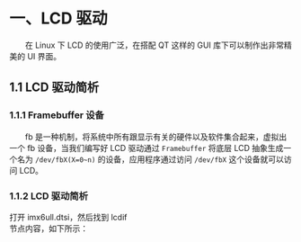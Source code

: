 # 一、LCD 驱动
&emsp;&emsp;在 Linux 下 LCD 的使用广泛，在搭配 QT 这样的 GUI 库下可以制作出非常精美的 UI 界面。
## 1.1 LCD 驱动简析
### 1.1.1 Framebuffer 设备
&emsp;&emsp;fb 是一种机制，将系统中所有跟显示有关的硬件以及软件集合起来，虚拟出一个 fb 设备，当我们编写好 LCD 驱动通过 `Framebuffer` 将底层 LCD 抽象生成一个名为 `/dev/fbX(X=0~n)` 的设备，应用程序通过访问 `/dev/fbX` 这个设备就可以访问 LCD。

### 1.1.2 LCD 驱动简析
打开 imx6ull.dtsi，然后找到 lcdif  
节点内容，如下所示：
<!--stackedit_data:
eyJoaXN0b3J5IjpbLTEyMjI0MTI0ODUsLTc3MzU2MzgzLC0yOT
UzNDQ1MzEsMTg5MDE5Njk1NSwyMjE0NTUwNjAsODE5NDA3NDY3
XX0=
-->
